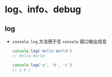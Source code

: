 # log、info、debug

## log

+ `console.log` 方法用于在 `console` 窗口输出信息

  ```js
  console.log('Hello World')
  // Hello World

  console.log('a', 'b', 'c')
  // a b c
  ```
